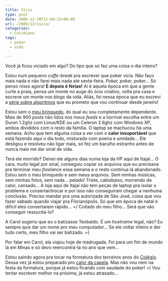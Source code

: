 ```yaml
---
title: Vício
type: post
date: 2006-12-20T21:04:23+00:00
url: /2006/12/vicio/
categories:
  - Cotidiano
tags:
  - poker
  - vida

---
```

Você já ficou viciado em algo? Do tipo que só faz uma coisa o dia inteiro?

Estou num pequeno _coffe-break_ pra escrever que poker vicia. Não faço mais nada e não farei mais nada até sexta-feira. _Poker, poker, poker…_ Só penso nisso agora! **E depois é férias!** Aí é aquela época em que a gente curte a praia, pensa um monte no auge do ócio criativo, volta pra casa e escreve um monte nos _blogs_ da vida. Aliás, foi nessa época que eu escrevi a [série sobre algoritmos][1] que eu prometo que vou continuar desde janeiro!

Estou sem o [meu brinquedo][2], do qual eu sou completamente dependente. Mais de 900 _posts_ não lidos nos meus _feeds_ e a horrível escolha entre um Duron 1.2ghz com Linux/KDE ou um Celeron 2.6ghz com Windows XP, ambos divididos com o resto da família. O laptop se machucou há uma semana. Acho que tem alguma coisa a ver com o **calor insuportável** que está fazendo aqui o dia todo, misturado com poeira e umidade… Ele desligou e resolveu não ligar mais, só fez um barulho estranho antes de nunca mais me dar sinal de vida.

Terá ele morrido? Deixei ele alguns dias numa loja da HP aqui de Itajaí… O cara, muito legal por sinal, conseguiu copiar os arquivos que eu precisava pra terminar meu _freelance_ essa semana e o resto continua lá abandonado. Estou sem o meu brinquedo e sem meus arquivos. Sem minhas músicas, sem minhas fotos, sem nada… pelado! Triste, cabisbaixo, morrendo de calor, cansado… A loja aqui de Itajaí não tem peças de laptop pra isolar o problema e consertar/trocar e por isso não conseguiram chegar a nenhuma conclusão. Preciso mandar pra uma autorizada de São José, coisa que vou fazer sábado quando viajar pra Florianópolis. Só que em época de natal é difícil eles consertarem rápido… =/ Coitado do meu filho… Será que vão conseguir ressucitá-lo?

A Carol sugeriu que eu o batizasse Teobaldo. É um _hostname_ legal, não? Eu sempre quis dar um nome pro meu computador… Se ele voltar inteiro e der tudo certo, meu filho vai ser batizado. =)

Por falar em Carol, ela viajou hoje de madrugada. Foi para um fim de mundo lá em Minas e só devo reencontrá-la no ano que vem…

Estou saindo agora pra tocar na formatura dos terceiros anos do [Colégio][3]. Dessa vez já estou preparado pro [calor da capela][4]. Mas não vou nem na festa da formatura, porque já estou ficando com saudade do poker! =) Vou tentar escrever melhor na próxima, já estou atrasado…

 [1]: /categories/algoritmos/
 [2]: http://www.flickr.com/search/?q=laptop&w=36826159%40N00
 [3]: http://www.salesianoitajai.g12.br
 [4]: http://www.flickr.com/photos/madeira/tags/formatura

